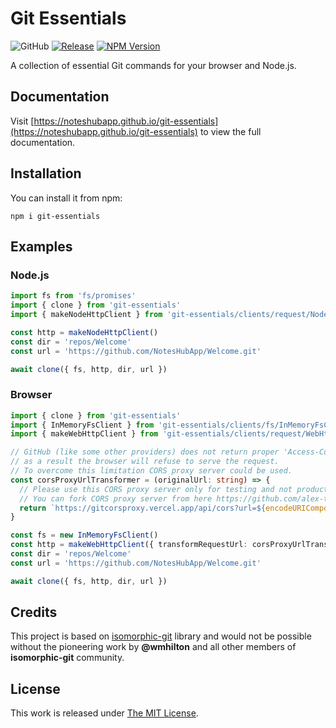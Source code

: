 # Git Essentials

![GitHub](https://img.shields.io/github/license/NotesHubApp/git-essentials?color=blue)
[![Release](https://github.com/NotesHubApp/git-essentials/actions/workflows/release.yml/badge.svg)](https://github.com/NotesHubApp/git-essentials/actions/workflows/release.yml)
[![NPM Version](https://img.shields.io/npm/v/git-essentials?color=33cd56&logo=npm)](https://www.npmjs.com/package/git-essentials)

A collection of essential Git commands for your browser and Node.js.

## Documentation

Visit [https://noteshubapp.github.io/git-essentials](https://noteshubapp.github.io/git-essentials) to view the full documentation.

## Installation

You can install it from npm:

```
npm i git-essentials
```

## Examples

### Node.js
```typescript
import fs from 'fs/promises'
import { clone } from 'git-essentials'
import { makeNodeHttpClient } from 'git-essentials/clients/request/NodeHttpClient'

const http = makeNodeHttpClient()
const dir = 'repos/Welcome'
const url = 'https://github.com/NotesHubApp/Welcome.git'

await clone({ fs, http, dir, url })
```

### Browser
```typescript
import { clone } from 'git-essentials'
import { InMemoryFsClient } from 'git-essentials/clients/fs/InMemoryFsClient'
import { makeWebHttpClient } from 'git-essentials/clients/request/WebHttpClient'

// GitHub (like some other providers) does not return proper 'Access-Control-Allow-Origin' header
// as a result the browser will refuse to serve the request.
// To overcome this limitation CORS proxy server could be used.
const corsProxyUrlTransformer = (originalUrl: string) => {
  // Please use this CORS proxy server only for testing and not production use.
  // You can fork CORS proxy server from here https://github.com/alex-titarenko/gitcorsproxy
  return `https://gitcorsproxy.vercel.app/api/cors?url=${encodeURIComponent(originalUrl)}`
}

const fs = new InMemoryFsClient()
const http = makeWebHttpClient({ transformRequestUrl: corsProxyUrlTransformer })
const dir = 'repos/Welcome'
const url = 'https://github.com/NotesHubApp/Welcome.git'

await clone({ fs, http, dir, url })
```
## Credits
This project is based on [isomorphic-git](https://github.com/isomorphic-git/isomorphic-git) library and would not be possible without the pioneering work by **@wmhilton** and all other members of **isomorphic-git** community.

## License
This work is released under [The MIT License](./LICENSE.md).
